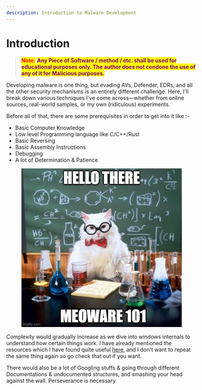 ```yaml
---
description: Introduction to Malware Development
---
```


# Introduction

> <mark style="color:red;">**Note:**</mark> <mark style="color:purple;">**Any Piece of Software / method / etc. shall be used for educational purposes only. The author does not condone the use of any of it for Malicious purposes.**</mark>

Developing malware is one thing, but evading AVs, Defender, EDRs, and all the other security mechanisms is an entirely different challenge. Here, I'll break down various techniques I've come across—whether from online sources, real-world samples, or my own (ridiculous) experiments.

Before all of that, there are some prerequisites in order to get into it like :-

* Basic Computer Knowledge
* Low level Programming language like C/C++/Rust
* Basic Reversing
* Basic Assembly Instructions
* Debugging
* A lot of Determination & Patience

<figure><img src=".gitbook/assets/image (113).png" alt=""><figcaption></figcaption></figure>

Complexity would gradually increase as we dive into windows internals to understand how certain things work. I have already mentioned the resources which I have found quite useful [here](https://github.com/ZzN1NJ4/Malware-Development/blob/main/RESOURCES.md), and I don't want to repeat the same thing again so go check that out if you want.

There would also be a lot of Googling stuffs & going through different Documentations & undocumented structures, and smashing your head against the wall. Perseverance is necessary
